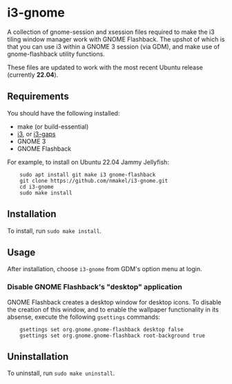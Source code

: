 # i3-gnome

A collection of gnome-session and xsession files required to make the i3 tiling window manager work with GNOME Flashback. The upshot of which is that you can use i3 within a GNOME 3 session (via GDM), and make use of gnome-flashback utility functions.

These files are updated to work with the most recent Ubuntu release (currently **22.04**).

## Requirements

You should have the following installed:

* make (or build-essential)
* <a href="https://i3wm.org/">i3</a>, or <a href="https://github.com/Airblader/i3">i3-gaps</a>
* GNOME 3
* GNOME Flashback

For example, to install on Ubuntu 22.04 Jammy Jellyfish:

```
    sudo apt install git make i3 gnome-flashback
    git clone https://github.com/nmakel/i3-gnome.git
    cd i3-gnome
    sudo make install
```

## Installation

To install, run `sudo make install`.

## Usage

After installation, choose `i3-gnome` from GDM's option menu at login.

### Disable GNOME Flashback's "desktop" application

GNOME Flashback creates a desktop window for desktop icons. To disable the creation of this window, and to enable the wallpaper functionality in its absense, execute the following `gsettings` commands:

```
    gsettings set org.gnome.gnome-flashback desktop false
    gsettings set org.gnome.gnome-flashback root-background true
```

## Uninstallation

To uninstall, run `sudo make uninstall`.